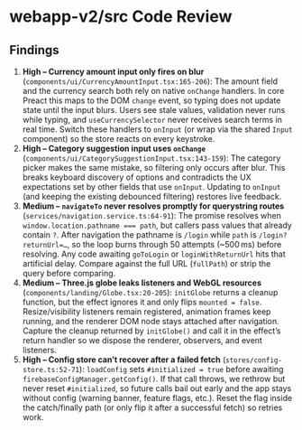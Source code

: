 # webapp-v2/src Code Review

## Findings

1. **High – Currency amount input only fires on blur** (`components/ui/CurrencyAmountInput.tsx:165-206`): The amount field and the currency search both rely on native `onChange` handlers. In core Preact this maps to the DOM `change` event, so typing does not update state until the input blurs. Users see stale values, validation never runs while typing, and `useCurrencySelector` never receives search terms in real time. Switch these handlers to `onInput` (or wrap via the shared `Input` component) so the store reacts on every keystroke.  
2. **High – Category suggestion input uses `onChange`** (`components/ui/CategorySuggestionInput.tsx:143-159`): The category picker makes the same mistake, so filtering only occurs after blur. This breaks keyboard discovery of options and contradicts the UX expectations set by other fields that use `onInput`. Updating to `onInput` (and keeping the existing debounced filtering) restores live feedback.  
3. **Medium – `navigateTo` never resolves promptly for querystring routes** (`services/navigation.service.ts:64-91`): The promise resolves when `window.location.pathname === path`, but callers pass values that already contain `?`. After navigation the pathname is `/login` while `path` is `/login?returnUrl=…`, so the loop burns through 50 attempts (~500 ms) before resolving. Any code awaiting `goToLogin` or `loginWithReturnUrl` hits that artificial delay. Compare against the full URL (`fullPath`) or strip the query before comparing.  
4. **Medium – Three.js globe leaks listeners and WebGL resources** (`components/landing/Globe.tsx:20-205`): `initGlobe` returns a cleanup function, but the effect ignores it and only flips `mounted = false`. Resize/visibility listeners remain registered, animation frames keep running, and the renderer DOM node stays attached after navigation. Capture the cleanup returned by `initGlobe()` and call it in the effect’s return handler so we dispose the renderer, observers, and event listeners.  
5. **High – Config store can’t recover after a failed fetch** (`stores/config-store.ts:52-71`): `loadConfig` sets `#initialized = true` before awaiting `firebaseConfigManager.getConfig()`. If that call throws, we rethrow but never reset `#initialized`, so future calls bail out early and the app stays without config (warning banner, feature flags, etc.). Reset the flag inside the catch/finally path (or only flip it after a successful fetch) so retries work.

